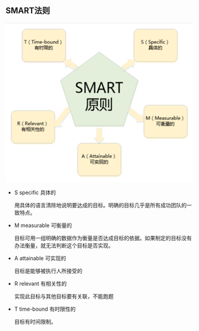 ## SMART法则

![image-20210517095606437](image/image-20210517095606437.png)

- S  specific 具体的

  用具体的语言清除地说明要达成的目标。明确的目标几乎是所有成功团队的一致特点。

- M measurable 可衡量的

  目标可用一组明确的数据作为衡量是否达成目标的依据。如果制定的目标没有办法衡量，就无法判断这个目标是否实现。

- A attainable 可实现的

  目标是能够被执行人所接受的

- R relevant 有相关性的

  实现此目标与其他目标要有关联，不能跑题

- T  time-bound 有时限性的

  目标有时间限制。